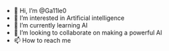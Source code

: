 - 👋 Hi, I’m @Ga11le0
- 👀 I’m interested in Artificial intelligence 
- 🌱 I’m currently learning AI
- 💞️ I’m looking to collaborate on making a powerful AI
- 📫 How to reach me <still private>

<!---
Ga11le0/Ga11le0 is a ✨ special ✨ repository because its `README.md` (this file) appears on your GitHub profile.
You can click the Preview link to take a look at your changes.
--->

